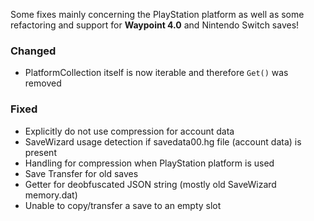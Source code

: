 Some fixes mainly concerning the PlayStation platform as well as some refactoring and support for **Waypoint 4.0** and Nintendo Switch saves!

### Changed
* PlatformCollection itself is now iterable and therefore `Get()` was removed

### Fixed
* Explicitly do not use compression for account data
* SaveWizard usage detection if savedata00.hg file (account data) is present
* Handling for compression when PlayStation platform is used
* Save Transfer for old saves
* Getter for deobfuscated JSON string (mostly old SaveWizard memory.dat)
* Unable to copy/transfer a save to an empty slot
